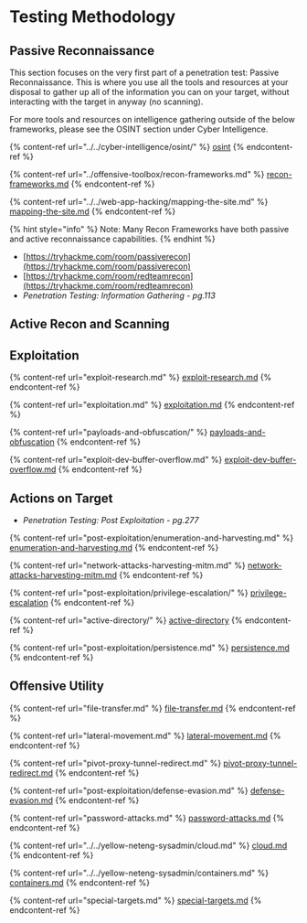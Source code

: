 # Testing Methodology

## Passive Reconnaissance

This section focuses on the very first part of a penetration test: Passive Reconnaissance. This is where you use all the tools and resources at your disposal to gather up all of the information you can on your target, without interacting with the target in anyway (no scanning).

For more tools and resources on intelligence gathering outside of the below frameworks, please see the OSINT section under Cyber Intelligence.

{% content-ref url="../../cyber-intelligence/osint/" %}
[osint](../../cyber-intelligence/osint/)
{% endcontent-ref %}

{% content-ref url="../offensive-toolbox/recon-frameworks.md" %}
[recon-frameworks.md](../offensive-toolbox/recon-frameworks.md)
{% endcontent-ref %}

{% content-ref url="../../web-app-hacking/mapping-the-site.md" %}
[mapping-the-site.md](../../web-app-hacking/mapping-the-site.md)
{% endcontent-ref %}

{% hint style="info" %}
Note: Many Recon Frameworks have both passive and active reconnaissance capabilities.
{% endhint %}

* [https://tryhackme.com/room/passiverecon](https://tryhackme.com/room/passiverecon)
* [https://tryhackme.com/room/redteamrecon](https://tryhackme.com/room/redteamrecon)
* _Penetration Testing: Information Gathering - pg.113_

## **Active Recon and Scanning**

## Exploitation

{% content-ref url="exploit-research.md" %}
[exploit-research.md](exploit-research.md)
{% endcontent-ref %}

{% content-ref url="exploitation.md" %}
[exploitation.md](exploitation.md)
{% endcontent-ref %}

{% content-ref url="payloads-and-obfuscation/" %}
[payloads-and-obfuscation](payloads-and-obfuscation/)
{% endcontent-ref %}

{% content-ref url="exploit-dev-buffer-overflow.md" %}
[exploit-dev-buffer-overflow.md](exploit-dev-buffer-overflow.md)
{% endcontent-ref %}

## Actions on Target

* _Penetration Testing: Post Exploitation - pg.277_

{% content-ref url="post-exploitation/enumeration-and-harvesting.md" %}
[enumeration-and-harvesting.md](post-exploitation/enumeration-and-harvesting.md)
{% endcontent-ref %}

{% content-ref url="network-attacks-harvesting-mitm.md" %}
[network-attacks-harvesting-mitm.md](network-attacks-harvesting-mitm.md)
{% endcontent-ref %}

{% content-ref url="post-exploitation/privilege-escalation/" %}
[privilege-escalation](post-exploitation/privilege-escalation/)
{% endcontent-ref %}

{% content-ref url="active-directory/" %}
[active-directory](active-directory/)
{% endcontent-ref %}

{% content-ref url="post-exploitation/persistence.md" %}
[persistence.md](post-exploitation/persistence.md)
{% endcontent-ref %}

## Offensive Utility

{% content-ref url="file-transfer.md" %}
[file-transfer.md](file-transfer.md)
{% endcontent-ref %}

{% content-ref url="lateral-movement.md" %}
[lateral-movement.md](lateral-movement.md)
{% endcontent-ref %}

{% content-ref url="pivot-proxy-tunnel-redirect.md" %}
[pivot-proxy-tunnel-redirect.md](pivot-proxy-tunnel-redirect.md)
{% endcontent-ref %}

{% content-ref url="post-exploitation/defense-evasion.md" %}
[defense-evasion.md](post-exploitation/defense-evasion.md)
{% endcontent-ref %}

{% content-ref url="password-attacks.md" %}
[password-attacks.md](password-attacks.md)
{% endcontent-ref %}

{% content-ref url="../../yellow-neteng-sysadmin/cloud.md" %}
[cloud.md](../../yellow-neteng-sysadmin/cloud.md)
{% endcontent-ref %}

{% content-ref url="../../yellow-neteng-sysadmin/containers.md" %}
[containers.md](../../yellow-neteng-sysadmin/containers.md)
{% endcontent-ref %}

{% content-ref url="special-targets.md" %}
[special-targets.md](special-targets.md)
{% endcontent-ref %}


